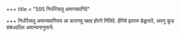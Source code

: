 +++
title = "595 निर्धरिसलु अमान्यवागिदॆ"

+++
निर्धरिसलु अमान्यवागिरुव आ कारणवु पक्षद हॊरगॆ निंतिदॆ. हीगॆये इतररु हेळुत्तारॆ, अवनु कूड संबंधदल्लि अमान्यनागुत्तानॆ.

